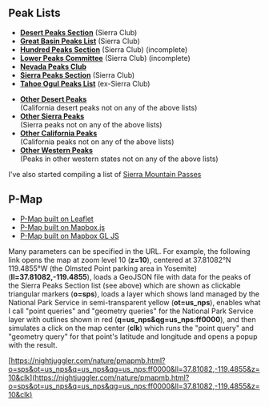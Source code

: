 ## Peak Lists

* **[Desert Peaks Section](https://nightjuggler.com/nature/dps.html)** (Sierra Club)
* **[Great Basin Peaks List](https://nightjuggler.com/nature/gbp.html)** (Sierra Club)
* **[Hundred Peaks Section](https://nightjuggler.com/nature/hps.html)** (Sierra Club) (incomplete)
* **[Lower Peaks Committee](https://nightjuggler.com/nature/lpc.html)** (Sierra Club) (incomplete)
* **[Nevada Peaks Club](https://nightjuggler.com/nature/npc.html)**
* **[Sierra Peaks Section](https://nightjuggler.com/nature/sps.html)** (Sierra Club)
* **[Tahoe Ogul Peaks List](https://nightjuggler.com/nature/ogul.html)** (ex-Sierra Club)

<ul>
<li><b><a href="https://nightjuggler.com/nature/odp.html">Other Desert Peaks</a></b>
<br>(California desert peaks not on any of the above lists)
<li><b><a href="https://nightjuggler.com/nature/osp.html">Other Sierra Peaks</a></b>
<br>(Sierra peaks not on any of the above lists)
<li><b><a href="https://nightjuggler.com/nature/ocap.html">Other California Peaks</a></b>
<br>(California peaks not on any of the above lists)
<li><b><a href="https://nightjuggler.com/nature/owp.html">Other Western Peaks</a></b>
<br>(Peaks in other western states not on any of the above lists)
</ul>

I've also started compiling a list of [Sierra Mountain Passes](https://nightjuggler.com/nature/SierraPasses.html)

## P-Map

* [P-Map built on Leaflet](https://nightjuggler.com/nature/pmap.html?o=sps)
* [P-Map built on Mapbox.js](https://nightjuggler.com/nature/pmapmb.html?o=sps)
* [P-Map built on Mapbox GL JS](https://nightjuggler.com/nature/pmapgl.html?o=sps)

Many parameters can be specified in the URL. For example, the following link
opens the map at zoom level 10 (**z=10**),
centered at 37.81082&deg;N 119.4855&deg;W (the Olmsted Point parking area in Yosemite)
(**ll=37.81082,-119.4855**),
loads a GeoJSON file with data for the peaks of the Sierra Peaks Section list (see above)
which are shown as clickable triangular markers (**o=sps**),
loads a layer which shows land managed by the National Park Service in semi-transparent yellow
(**ot=us_nps**),
enables what I call "point queries" and "geometry queries" for the National Park Service layer
with outlines shown in red (**q=us_nps&qg=us_nps:ff0000**), and
then simulates a click on the map center (**clk**) which runs the "point query" and "geometry query"
for that point's latitude and longitude and opens a popup with the result.

[https://nightjuggler.com/nature/pmapmb.html?o=sps&ot=us_nps&q=us_nps&qg=us_nps:ff0000&ll=37.81082,-119.4855&z=10&clk](https://nightjuggler.com/nature/pmapmb.html?o=sps&ot=us_nps&q=us_nps&qg=us_nps:ff0000&ll=37.81082,-119.4855&z=10&clk)


